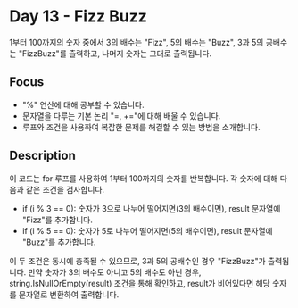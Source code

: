# Day 13 - Fizz Buzz

1부터 100까지의 숫자 중에서 3의 배수는 "Fizz", 5의 배수는 "Buzz", 3과 5의 공배수는 "FizzBuzz"를 출력하고, 나머지 숫자는 그대로 출력됩니다.

## Focus
* "%" 연산에 대해 공부할 수 있습니다.
* 문자열을 다루는 기본 논리 "=, +="에 대해 배울 수 있습니다.
* 루프와 조건을 사용하여 복잡한 문제를 해결할 수 있는 방법을 소개합니다.

## Description
이 코드는 for 루프를 사용하여 1부터 100까지의 숫자를 반복합니다. 각 숫자에 대해 다음과 같은 조건을 검사합니다.

* if (i % 3 == 0): 숫자가 3으로 나누어 떨어지면(3의 배수이면), result 문자열에 "Fizz"를 추가합니다.
* if (i % 5 == 0): 숫자가 5로 나누어 떨어지면(5의 배수이면), result 문자열에 "Buzz"를 추가합니다.

이 두 조건은 동시에 충족될 수 있으므로, 3과 5의 공배수인 경우 "FizzBuzz"가 출력됩니다. 만약 숫자가 3의 배수도 아니고 5의 배수도 아닌 경우, string.IsNullOrEmpty(result) 조건을 통해 확인하고, result가 비어있다면 해당 숫자를 문자열로 변환하여 출력합니다.
